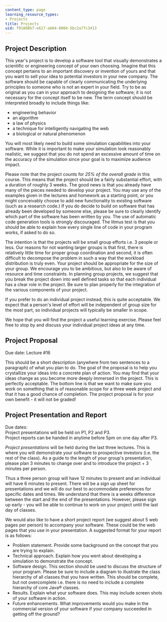 ```yaml
---
content_type: page
learning_resource_types:
- Projects
title: Projects
uid: f91808b7-e617-ab04-8004-5bc2a77c3413
---
```


Project Description
-------------------

This year's project is to develop a software tool that visually demonstrates a scientific or engineering concept of your own choosing. Imagine that this concept pertains to an important discovery or invention of yours and that you want to sell your idea to potential investors in your new company. The software should be capable of clearly communicating the underlying principles to someone who is not an expert in your field. Try to be as original as you can in your approach to designing the software; it is not necessary for the concept itself to be new. The term concept should be interpreted broadly to include things like:

*   engineering behavior
*   an algorithm
*   a law of physics
*   a technique for intelligently navigating the web
*   a biological or natural phenomenon

You will most likely need to build some simulation capabilities into your software. While it is important to make your simulation look reasonably realistic, we suggest that you do not spend an excessive amount of time on the accuracy of the simulation since your goal is to maximize audience impact.

Please note that the project counts for _25% of the overall grade_ in this course. This means that the project should be a fairly substantial effort, with a duration of roughly 3 weeks. The good news is that you already have many of the pieces needed to develop your project. You may use any of the examples given in the lectures and homework as a starting point, or you might conceivably choose to add new functionality to existing software (such as a research code.) If you do decide to build on software that has already been developed by someone else, please be sure to clearly identify which part of the software has been written by you. The use of automatic code generation tools is strongly discouraged. The litmus test is that you should be able to explain how every single line of code in your program works, if asked to do so.

The intention is that the projects will be small group efforts i.e. 3 people or less. Our reasons for not wanting larger groups is that first, there is relatively little time for proper group coordination and second, it is often difficult to decompose the problem in such a way that the workload distribution is truly even. Your project should be appropriate for the size of your group. We encourage you to be ambitious, but also to be aware of resource and time constraints. In planning group projects, we suggest that you break the project down into well defined tasks so that each individual has a clear role in the project. Be sure to plan properly for the integration of the various components of your project.

If you prefer to do an individual project instead, this is quite acceptable. We expect that a person's level of effort will be independent of group size for the most part, so individual projects will typically be smaller in scope.

We hope that you will find the project a useful learning exercise. Please feel free to stop by and discuss your individual project ideas at any time.

Project Proposal
----------------

Due date: Lecture #16

This should be a short description (anywhere from two sentences to a paragraph) of what you plan to do. The goal of the proposal is to help you crystallize your ideas into a concrete plan of action. You may find that your ideas change as you become more deeply immersed in the project. This is perfectly acceptable. The bottom line is that we want to make sure you work on something that is of reasonable scope for a three week project and that it has a good chance of completion. The project proposal is for your own benefit - it will not be graded!

Project Presentation and Report
-------------------------------

Due dates:  
Project presentations will be held on P1, P2 and P3.  
Project reports can be handed in anytime before 5pm on one day after P3.

_Project presentations_ will be held during the last three lectures. This is where you will demonstrate your software to prospective investors (i.e. the rest of the class). As a guide to the length of your group's presentation, please plan 3 minutes to change over and to introduce the project + 3 minutes per person.

Thus a three person group will have 12 minutes to present and an individual will have 6 minutes to present. There will be a sign up sheet for presentations and we will do our best to accommodate preferences for specific dates and times. We understand that there is a weeks difference between the start and the end of the presentations. However, please sign up early - you will be able to continue to work on your project until the last day of classes.

We would also like to have a short project report (we suggest about 5 web pages per person) to accompany your software. These could be the web pages that you use in your presentation. A suggested format for your report is as follows:

*   Problem statement. Provide some background on the concept that you are trying to explain.
*   Technical approach. Explain how you went about developing a simulation to demonstrate the concept.
*   Software design. This section should be used to discuss the structure of your program. Please be sure to include a diagram to illustrate the class hierarchy of all classes that you have written. This should be complete, but not overcomplete i.e. there is no need to include a complete hierarchy of core Java® classes.
*   Results. Explain what your software does. This may include screen shots of your software in action.
*   Future enhancements. What improvements would you make in the commercial version of your software if your company succeeded in getting off the ground?